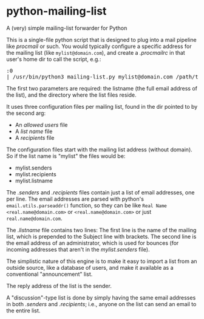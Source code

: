 <h1> python-mailing-list </h1>
A (very) simple mailing-list forwarder for Python

This is a single-file python script that is designed to plug into a mail pipeline like *procmail* or such.
You would typically configure a specific address for the mailing list (like `mylist@domain.com`), and create a _.procmailrc_
in that user's home dir to call the script, e.g.:
<pre>
:0
| /usr/bin/python3 mailing-list.py mylist@domain.com /path/to/listdir
</pre>

The first two parameters are required: the listname (the full email address of the list), and the directory where the list files reside.

It uses three configuration files per mailing list, found in the dir pointed to by the second arg:
- An _allowed users_ file
- A _list name_ file
- A _recipients_ file

The configuration files start with the mailing list address (without domain).  So if the list name is "mylist" the files would be:
- mylist.senders
- mylist.recipients
- mylist.listname

The _.senders_ and _.recipients_ files contain just a list of email addresses, one per line.  The email addresses are parsed with python's `email.utils.parseaddr()` function, so they can be like `Real Name <real.name@domain.com>` or `<real.name@domain.com>` or just `real.name@domain.com`.

The _.listname_ file contains two lines:
The first line is the name of the mailing list, which is prepended to the Subject line with brackets.
The second line is the email address of an administrator, which is used for bounces (for incoming addresses that aren't in the _mylist.senders_ file).

The simplistic nature of this engine is to make it easy to import a list from an outside source, like a database of users, and make it available as a conventional "announcement" list.

The reply address of the list is the sender.

A "discussion"-type list is done by simply having the same email addresses in both _.senders_ and _.recipients_; i.e., anyone on the list can send an email to the entire list.
